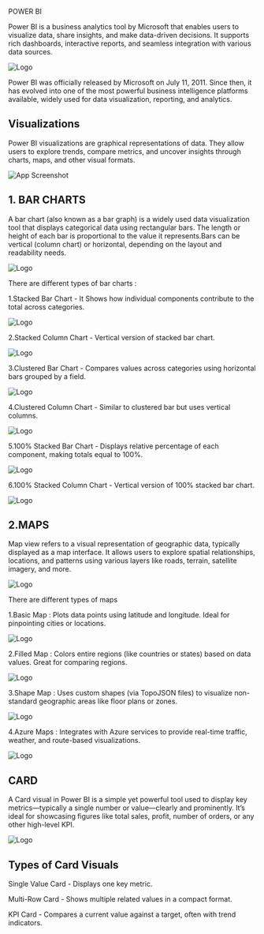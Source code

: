 POWER BI

Power BI is a business analytics tool by Microsoft that enables users to visualize data, share insights, and make data-driven decisions. It supports rich dashboards, interactive reports, and seamless integration with various data sources.

![Logo](https://cdn.prod.website-files.com/60ec34540d013784844d2ee2/661539fafe6bc01592f45e76_PowerBI%20(1).jpg)

Power BI was officially released by Microsoft on July 11, 2011. Since then, it has evolved into one of the most powerful business intelligence platforms available, widely used for data visualization, reporting, and analytics.

## Visualizations

Power BI visualizations are graphical representations of data. They allow users to explore trends, compare metrics, and uncover insights through charts, maps, and other visual formats.

![App Screenshot](https://cdn.analyticsvidhya.com/wp-content/uploads/2023/12/Screenshot-2023-12-07-at-4.43.44-PM.png)

## 1. BAR CHARTS

A bar chart (also known as a bar graph) is a widely used data visualization tool that displays categorical data using rectangular bars. The length or height of each bar is proportional to the value it represents.Bars can be vertical (column chart) or horizontal, depending on the layout and readability needs.

![Logo](https://www.jaspersoft.com/content/dam/jaspersoft/images/graphics/infographics/bar-chart-example.svg)

There are different types of bar charts :

1.Stacked Bar Chart - It Shows how individual components contribute to the total across categories.

![Logo](https://www.spguides.com/wp-content/uploads/2024/04/stacked-bar-chart-power-bi.jpg)

2.Stacked Column Chart - Vertical version of stacked bar chart.

![Logo](https://www.spguides.com/wp-content/uploads/2024/04/What-is-Stacked-Column-Chart-in-Power-BI.jpg)

3.Clustered Bar Chart - Compares values across categories using horizontal bars grouped by a field.

![Logo](https://pbivisuals.com/wp-content/uploads/2021/01/clustered-bar-chart.png)

4.Clustered Column Chart - Similar to clustered bar but uses vertical columns.

![Logo](https://media.geeksforgeeks.org/wp-content/uploads/20230705204849/clusterColumnChartZoom.png)

5.100% Stacked Bar Chart - Displays relative percentage of each component, making totals equal to 100%.

![Logo](https://pbivisuals.com/wp-content/uploads/2021/01/100-stacked-bar-chart-with-formatting.png)

6.100% Stacked Column Chart - Vertical version of 100% stacked bar chart.

![Logo](https://community.fabric.microsoft.com/t5/image/serverpage/image-id/868981i6B4B97F0C0C68BB6/image-size/medium?v=v2&px=400)

## 2.MAPS

Map view refers to a visual representation of geographic data, typically displayed as a map interface. It allows users to explore spatial relationships, locations, and patterns using various layers like roads, terrain, satellite imagery, and more.

![Logo](https://res.cloudinary.com/hevo/images/f_webp,q_auto:best/v1685932121/hevo-learn-1/Power-BI-Mapping-Bubble-Maps/Power-BI-Mapping-Bubble-Maps.png?_i=AA)

There are different types of maps

1.Basic Map : Plots data points using latitude and longitude. Ideal for pinpointing cities or locations.

![Logo](https://www.acuitytraining.co.uk/wp-content/uploads/2021/11/Untitled-122.png.webp)

2.Filled Map : Colors entire regions (like countries or states) based on data values. Great for comparing regions.

![Logo](https://learn.microsoft.com/en-us/power-bi/visuals/media/power-bi-visualization-filled-maps-choropleths/large-map.png)

3.Shape Map : Uses custom shapes (via TopoJSON files) to visualize non-standard geographic areas like floor plans or zones.

![Logo](https://learn.microsoft.com/en-us/power-bi/visuals/media/desktop-shape-map/power-bi-shape-map.png)

4.Azure Maps : Integrates with Azure services to provide real-time traffic, weather, and route-based visualizations.

![Logo](https://learn.microsoft.com/en-us/azure/azure-maps/media/power-bi-visual/bubble-layer-no-legend.png#lightbox)

## CARD

A Card visual in Power BI is a simple yet powerful tool used to display key metrics—typically a single number or value—clearly and prominently. It’s ideal for showcasing figures like total sales, profit, number of orders, or any other high-level KPI.

![Logo](https://datavibe.co.uk/wp-content/uploads/2023/06/New_card-1024x574.gif)

## Types of Card Visuals
Single Value Card - Displays one key metric.

Multi-Row Card - Shows multiple related values in a compact format.

KPI Card - Compares a current value against a target, often with trend indicators.
